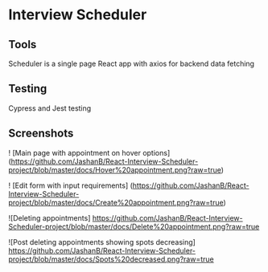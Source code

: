 # Interview Scheduler

## Tools 
Scheduler is a single page React app with axios for backend data fetching

## Testing
Cypress and Jest testing 

## Screenshots

! [Main page with appointment on hover options] 
(https://github.com/JashanB/React-Interview-Scheduler-project/blob/master/docs/Hover%20appointment.png?raw=true)

! [Edit form with input requirements]
(https://github.com/JashanB/React-Interview-Scheduler-project/blob/master/docs/Create%20appointment.png?raw=true)

![Deleting appointments]
https://github.com/JashanB/React-Interview-Scheduler-project/blob/master/docs/Delete%20appointment.png?raw=true

![Post deleting appointments showing spots decreasing]
https://github.com/JashanB/React-Interview-Scheduler-project/blob/master/docs/Spots%20decreased.png?raw=true
